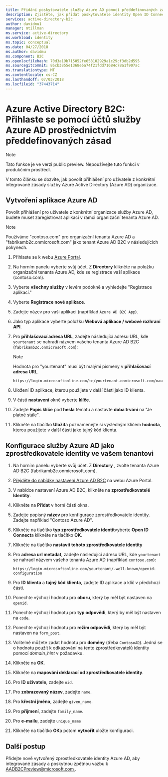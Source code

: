 ```yaml
---
title: Přidání poskytovatele služby Azure AD pomocí předdefinovaných zásad v Azure Active Directory B2C | Dokumentace Microsoftu
description: Zjistěte, jak přidat poskytovatele identity Open ID Connect (Azure AD).
services: active-directory-b2c
author: davidmu1
manager: mtillman
ms.service: active-directory
ms.workload: identity
ms.topic: conceptual
ms.date: 04/27/2018
ms.author: davidmu
ms.component: B2C
ms.openlocfilehash: 70d3a19b715052fe658102929a1c29cf3db2d595
ms.sourcegitcommit: 86cb3855e1368e5a74f21fdd71684c78a1f907ac
ms.translationtype: MT
ms.contentlocale: cs-CZ
ms.lasthandoff: 07/03/2018
ms.locfileid: "37443714"
---
```

# <a name="azure-active-directory-b2c-sign-in-using-azure-ad-accounts-through-a-built-in-policy"></a>Azure Active Directory B2C: Přihlaste se pomocí účtů služby Azure AD prostřednictvím předdefinovaných zásad

>[!NOTE]
> Tato funkce je ve verzi public preview. Nepoužívejte tuto funkci v produkčním prostředí.

V tomto článku se dozvíte, jak povolit přihlášení pro uživatele z konkrétní integrované zásady služby Azure Active Directory (Azure AD) organizace.

## <a name="create-an-azure-ad-app"></a>Vytvoření aplikace Azure AD

Povolit přihlášení pro uživatele z konkrétní organizace služby Azure AD, budete muset zaregistrovat aplikaci v rámci organizační tenanta Azure AD.

>[!NOTE]
> Používáme "contoso.com" pro organizační tenanta Azure AD a "fabrikamb2c.onmicrosoft.com" jako tenant Azure AD B2C v následujících pokynech.

1. Přihlaste se k webu [Azure Portal](https://portal.azure.com).
1. Na horním panelu vyberte svůj účet. Z **Directory** klikněte na položku organizační tenanta Azure AD, kde se registrace vaší aplikace (contoso.com).
1. Vyberte **všechny služby** v levém podokně a vyhledejte "Registrace aplikací."
1. Vyberte **Registrace nové aplikace**.
1. Zadejte název pro vaši aplikaci (například `Azure AD B2C App`).
1. Jako typ aplikace vyberte položku **Webová aplikace / webové rozhraní API**.
1. Pro **přihlašovací adresa URL**, zadejte následující adresu URL, kde `yourtenant` se nahradí názvem vašeho tenanta Azure AD B2C (`fabrikamb2c.onmicrosoft.com`):

    >[!NOTE]
    >Hodnota pro "yourtenant" musí být malými písmeny v **přihlašovací adresa URL**.

    ```Console
    https://login.microsoftonline.com/te/yourtenant.onmicrosoft.com/oauth2/authresp
    ```

1. Uložení ID aplikace, kterou použijete v další části jako ID klienta.
1. V části **nastavení** okně vyberte **klíče**.
1. Zadejte **Popis klíče** pod **hesla** tématu a nastavte **doba trvání** na "Je platné stále". 
1. Klikněte na tlačítko **Uložit**a poznamenejte si výsledným klíčem **hodnota**, kterou použijete v další části jako tajný kód klienta.

## <a name="configure-azure-ad-as-an-identity-provider-in-your-tenant"></a>Konfigurace služby Azure AD jako zprostředkovatele identity ve vašem tenantovi

1. Na horním panelu vyberte svůj účet. Z **Directory** , zvolte tenanta Azure AD B2C (fabrikamb2c.onmicrosoft.com).
1. [Přejděte do nabídky nastavení Azure AD B2C](active-directory-b2c-app-registration.md#navigate-to-b2c-settings) na webu Azure Portal.
1. V nabídce nastavení Azure AD B2C, klikněte na **zprostředkovatelé Identity**.
1. Klikněte na **Přidat** v horní části okna.
1. Zadejte popisný **název** pro konfigurace zprostředkovatele identity. Zadejte například "Contoso Azure AD".
1. Klikněte na tlačítko **typ zprostředkovatele identit**vyberte **Open ID Connect**a klikněte na tlačítko **OK**.
1. Klikněte na tlačítko **nastavit tohoto zprostředkovatele identity**
1. Pro **adresa url metadat**, zadejte následující adresu URL, kde `yourtenant` se nahradí názvem vašeho tenanta Azure AD (například `contoso.com`):

    ```Console
    https://login.microsoftonline.com/yourtenant/.well-known/openid-configuration
    ```
1. Pro **ID klienta** a **tajný kód klienta**, zadejte ID aplikace a klíč v předchozí části.
1. Ponechte výchozí hodnotu pro **oboru**, který by měl být nastaven na `openid`.
1. Ponechte výchozí hodnotu pro **typ odpovědi**, který by měl být nastaven na `code`.
1. Ponechte výchozí hodnotu pro **režim odpovědi**, který by měl být nastaven na `form_post`.
1. Volitelně můžete zadat hodnotu pro **domény** (třeba `ContosoAD`). Jedná se o hodnotu použít k odkazování na tento zprostředkovatelů identity pomocí *domain_hint* v požadavku. 
1. Klikněte na **OK**.
1. Klikněte na **mapování deklarací od zprostředkovatele identity**.
1. Pro **ID uživatele**, zadejte `oid`.
1. Pro **zobrazovaný název**, zadejte `name`.
1. Pro **křestní jméno**, zadejte `given_name`.
1. Pro **příjmení**, zadejte `family_name`.
1. Pro **e-mailu**, zadejte `unique_name`
1. Klikněte na tlačítko **OK**a potom **vytvořit** uložte konfiguraci.

## <a name="next-steps"></a>Další postup

Přidejte nově vytvořený zprostředkovatele identity Azure AD, aby integrované zásady a poskytnou zpětnou vazbu k [ AADB2CPreview@microsoft.com ](mailto:AADB2CPreview@microsoft.com).
